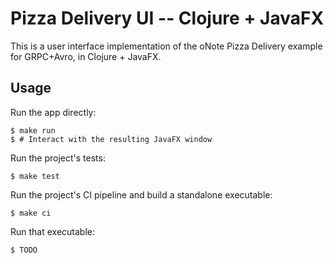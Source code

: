 # Pizza Delivery UI -- Clojure + JavaFX

This is a user interface implementation of the oNote Pizza Delivery example for GRPC+Avro, in Clojure + JavaFX.

## Usage

Run the app directly:

    $ make run
    $ # Interact with the resulting JavaFX window

Run the project's tests:

    $ make test

Run the project's CI pipeline and build a standalone executable:

    $ make ci

Run that executable:

    $ TODO
